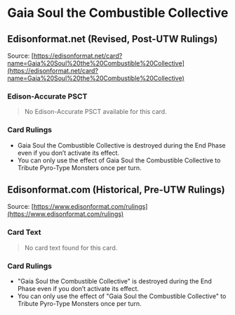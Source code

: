 # Gaia Soul the Combustible Collective

## Edisonformat.net (Revised, Post-UTW Rulings)

Source: [https://edisonformat.net/card?name=Gaia%20Soul%20the%20Combustible%20Collective](https://edisonformat.net/card?name=Gaia%20Soul%20the%20Combustible%20Collective)

### Edison-Accurate PSCT

> No Edison-Accurate PSCT available for this card.

### Card Rulings

*   Gaia Soul the Combustible Collective is destroyed during the End Phase even if you don’t activate its effect.
*   You can only use the effect of Gaia Soul the Combustible Collective to Tribute Pyro-Type Monsters once per turn.


## Edisonformat.com (Historical, Pre-UTW Rulings)

Source: [https://www.edisonformat.com/rulings](https://www.edisonformat.com/rulings)

### Card Text

> No card text found for this card.

### Card Rulings

*   "Gaia Soul the Combustible Collective" is destroyed during the End Phase even if you don’t activate its effect.
*   You can only use the effect of "Gaia Soul the Combustible Collective" to Tribute Pyro-Type Monsters once per turn.


